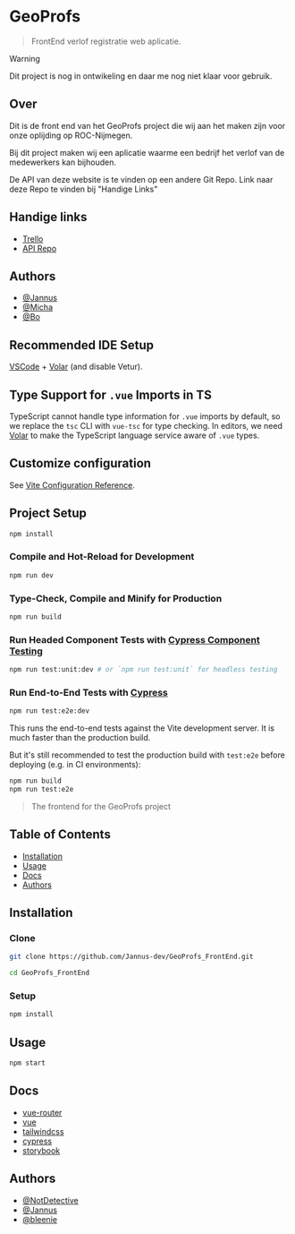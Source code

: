 # GeoProfs
> FrontEnd verlof registratie web aplicatie.



> [!WARNING]
> Dit project is nog in ontwikeling en daar me nog niet klaar voor gebruik.
## Over
Dit is de front end van het GeoProfs project die wij aan het maken zijn voor onze oplijding op ROC-Nijmegen.

Bij dit project maken wij een aplicatie waarme een bedrijf het verlof van de medewerkers kan bijhouden.

De API van deze website is te vinden op een andere Git Repo. Link naar deze Repo te vinden bij "Handige Links"
## Handige links
- [Trello](https://trello.com/invite/b/66dabb0a04a2ceb86c4f871c/ATTI89f9b0df65430583e75723383abbfb7f34F5E73D/geoprofs)
- [API Repo](https://github.com/NotDetective/GeoProfs_API)
## Authors

- [@Jannus](https://github.com/Jannus-dev)
- [@Micha](https://github.com/NotDetective)
- [@Bo](https://github.com/bleenie)

## Recommended IDE Setup

[VSCode](https://code.visualstudio.com/) + [Volar](https://marketplace.visualstudio.com/items?itemName=Vue.volar) (and disable Vetur).

## Type Support for `.vue` Imports in TS

TypeScript cannot handle type information for `.vue` imports by default, so we replace the `tsc` CLI with `vue-tsc` for type checking. In editors, we need [Volar](https://marketplace.visualstudio.com/items?itemName=Vue.volar) to make the TypeScript language service aware of `.vue` types.

## Customize configuration

See [Vite Configuration Reference](https://vitejs.dev/config/).

## Project Setup

```sh
npm install
```

### Compile and Hot-Reload for Development

```sh
npm run dev
```

### Type-Check, Compile and Minify for Production

```sh
npm run build
```

### Run Headed Component Tests with [Cypress Component Testing](https://on.cypress.io/component)

```sh
npm run test:unit:dev # or `npm run test:unit` for headless testing
```

### Run End-to-End Tests with [Cypress](https://www.cypress.io/)

```sh
npm run test:e2e:dev
```

This runs the end-to-end tests against the Vite development server.
It is much faster than the production build.

But it's still recommended to test the production build with `test:e2e` before deploying (e.g. in CI environments):

```sh
npm run build
npm run test:e2e
```
> The frontend for the GeoProfs project

## Table of Contents
- [Installation](#installation)
- [Usage](#usage)
- [Docs](#docs)
- [Authors](#Authors)

## Installation

### Clone
```bash
git clone https://github.com/Jannus-dev/GeoProfs_FrontEnd.git
```

```bash
cd GeoProfs_FrontEnd
```

### Setup
```bash
npm install
```

## Usage
```bash
npm start
```

## Docs
- [vue-router](https://router.vuejs.org/)
- [vue](https://vuejs.org/)
- [tailwindcss](https://tailwindcss.com/)
- [cypress](https://www.cypress.io/)
- [storybook](https://storybook.js.org/)

## Authors
- [@NotDetective](https://github.com/NotDetective)
- [@Jannus](https://github.com/Jannus-dev)
- [@bleenie](https://github.com/bleenie)

